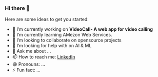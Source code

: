 ### Hi there 👋

<!--
**neetesh1996/neetesh1996** is a ✨ _special_ ✨ repository because its `README.md` (this file) appears on your GitHub profile.
-->
Here are some ideas to get you started:

- 🔭 I’m currently working on  **VideoCall- A web app for video calling**
- 🌱 I’m currently learning AMezon Web Services. 
- 👯 I’m looking to collaborate on opensource projects
- 🤔 I’m looking for help with on AI & ML
- 💬 Ask me about ...
- 📫 How to reach me: [LinkedIn](https://www.linkedin.com/in/neetesh-kumar/)
- 😄 Pronouns: ...
- ⚡ Fun fact: ...


